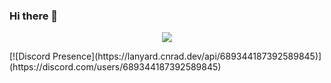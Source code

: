 ### Hi there 👋
<p align = "center"><img src = "https://github-widgetbox.vercel.app/api/profile?username=workframes&data=followers,repositories,stars,commits"></p>
[![Discord Presence](https://lanyard.cnrad.dev/api/689344187392589845)](https://discord.com/users/689344187392589845)




